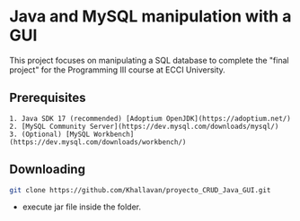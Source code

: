 # Java and MySQL manipulation with a GUI

This project focuses on manipulating a SQL database to complete the "final project" for the Programming III course at ECCI University.

## Prerequisites

    1. Java SDK 17 (recommended) [Adoptium OpenJDK](https://adoptium.net/)
    2. [MySQL Community Server](https://dev.mysql.com/downloads/mysql/)
    3. (Optional) [MySQL Workbench](https://dev.mysql.com/downloads/workbench/)

## Downloading

``` bash
git clone https://github.com/Khallavan/proyecto_CRUD_Java_GUI.git
```

- execute jar file inside the folder.
